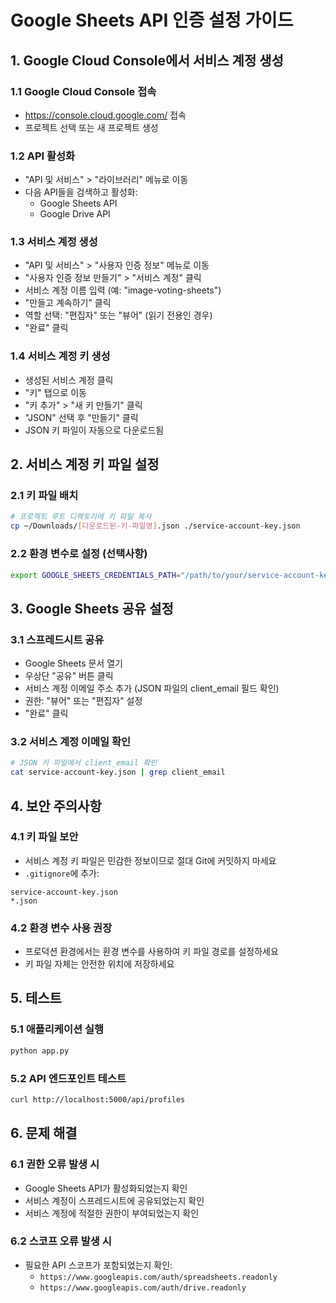 # Google Sheets API 인증 설정 가이드

## 1. Google Cloud Console에서 서비스 계정 생성

### 1.1 Google Cloud Console 접속
- https://console.cloud.google.com/ 접속
- 프로젝트 선택 또는 새 프로젝트 생성

### 1.2 API 활성화
- "API 및 서비스" > "라이브러리" 메뉴로 이동
- 다음 API들을 검색하고 활성화:
  - Google Sheets API
  - Google Drive API

### 1.3 서비스 계정 생성
- "API 및 서비스" > "사용자 인증 정보" 메뉴로 이동
- "사용자 인증 정보 만들기" > "서비스 계정" 클릭
- 서비스 계정 이름 입력 (예: "image-voting-sheets")
- "만들고 계속하기" 클릭
- 역할 선택: "편집자" 또는 "뷰어" (읽기 전용인 경우)
- "완료" 클릭

### 1.4 서비스 계정 키 생성
- 생성된 서비스 계정 클릭
- "키" 탭으로 이동
- "키 추가" > "새 키 만들기" 클릭
- "JSON" 선택 후 "만들기" 클릭
- JSON 키 파일이 자동으로 다운로드됨

## 2. 서비스 계정 키 파일 설정

### 2.1 키 파일 배치
```bash
# 프로젝트 루트 디렉토리에 키 파일 복사
cp ~/Downloads/[다운로드된-키-파일명].json ./service-account-key.json
```

### 2.2 환경 변수로 설정 (선택사항)
```bash
export GOOGLE_SHEETS_CREDENTIALS_PATH="/path/to/your/service-account-key.json"
```

## 3. Google Sheets 공유 설정

### 3.1 스프레드시트 공유
- Google Sheets 문서 열기
- 우상단 "공유" 버튼 클릭
- 서비스 계정 이메일 주소 추가 (JSON 파일의 client_email 필드 확인)
- 권한: "뷰어" 또는 "편집자" 설정
- "완료" 클릭

### 3.2 서비스 계정 이메일 확인
```bash
# JSON 키 파일에서 client_email 확인
cat service-account-key.json | grep client_email
```

## 4. 보안 주의사항

### 4.1 키 파일 보안
- 서비스 계정 키 파일은 민감한 정보이므로 절대 Git에 커밋하지 마세요
- `.gitignore`에 추가:
```
service-account-key.json
*.json
```

### 4.2 환경 변수 사용 권장
- 프로덕션 환경에서는 환경 변수를 사용하여 키 파일 경로를 설정하세요
- 키 파일 자체는 안전한 위치에 저장하세요

## 5. 테스트

### 5.1 애플리케이션 실행
```bash
python app.py
```

### 5.2 API 엔드포인트 테스트
```bash
curl http://localhost:5000/api/profiles
```

## 6. 문제 해결

### 6.1 권한 오류 발생 시
- Google Sheets API가 활성화되었는지 확인
- 서비스 계정이 스프레드시트에 공유되었는지 확인
- 서비스 계정에 적절한 권한이 부여되었는지 확인

### 6.2 스코프 오류 발생 시
- 필요한 API 스코프가 포함되었는지 확인:
  - `https://www.googleapis.com/auth/spreadsheets.readonly`
  - `https://www.googleapis.com/auth/drive.readonly`
